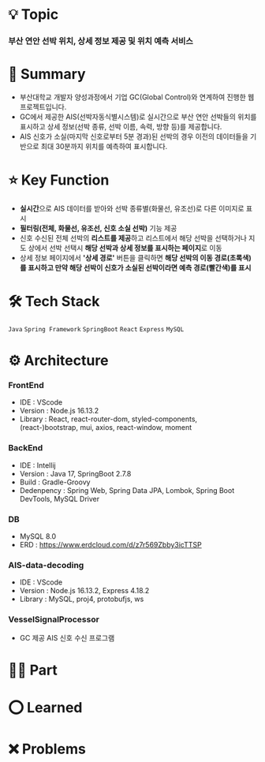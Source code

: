 # 💡 Topic
### 부산 연안 선박 위치, 상세 정보 제공 및 위치 예측 서비스

# 📝 Summary
+ 부산대학교 개발자 양성과정에서 기업 GC(Global Control)와 연계하여 진행한 웹 프로젝트입니다.
+ GC에서 제공한 AIS(선박자동식별시스템)로 실시간으로 부산 연안 선박들의 위치를 표시하고 상세 정보(선박 종류, 선박 이름, 속력, 방향 등)를 제공합니다.
+ AIS 신호가 소실(마지막 신호로부터 5분 경과)된 선박의 경우 이전의 데이터들을 기반으로 최대 30분까지 위치를 예측하여 표시합니다.

# ⭐ Key Function
+ **실시간**으로 AIS 데이터를 받아와 선박 종류별(화물선, 유조선)로 다른 이미지로 표시
+ **필터링(전체, 화물선, 유조선, 신호 소실 선박)** 기능 제공
+ 신호 수신된 전체 선박의 **리스트를 제공**하고 리스트에서 해당 선박을 선택하거나 지도 상에서 선박 선택시 **해당 선박과 상세 정보를 표시하는 페이지**로 이동
+ 상세 정보 페이지에서 **'상세 경로'** 버튼을 클릭하면 **해당 선박의 이동 경로(초록색)를 표시하고 만약 해당 선박이 신호가 소실된 선박이라면 예측 경로(빨간색)를 표시**

# 🛠️ Tech Stack
`Java` `Spring Framework` `SpringBoot` `React` `Express` `MySQL`

# ⚙️ Architecture
### FrontEnd
+ IDE : VScode
+ Version : Node.js 16.13.2
+ Library : React, react-router-dom, styled-components, (react-)bootstrap, mui, axios, react-window, moment

### BackEnd
+ IDE : Intellij
+ Version : Java 17, SpringBoot 2.7.8
+ Build : Gradle-Groovy
+ Dedenpency : Spring Web, Spring Data JPA, Lombok, Spring Boot DevTools, MySQL Driver


### DB
+ MySQL 8.0
+ ERD : https://www.erdcloud.com/d/z7r569Zbby3icTTSP

### AIS-data-decoding
+ IDE : VScode
+ Version : Node.js 16.13.2, Express 4.18.2
+ Library : MySQL, proj4, protobufjs, ws

### VesselSignalProcessor
+ GC 제공 AIS 신호 수신 프로그램

# ✋🏻 Part 

# ⭕ Learned

# ❌ Problems
